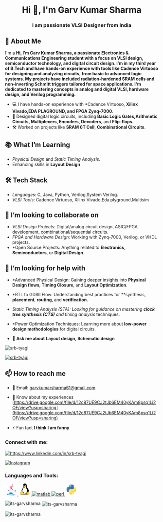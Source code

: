 <h1 align="center">Hi 👋, I'm Garv Kumar Sharma</h1>
<h3 align="center">I am passionate VLSI Designer from India</h3>

## 🚀 About Me
I'm a **Hi, I’m Garv Kumar Sharma, a passionate Electronics & Communications Engineering student with a focus on VLSI design, semiconductor technology, and digital circuit design. I’m in my third year of B.Tech and have hands-on experience with tools like Cadence Virtuoso for designing and analyzing circuits, from basic to advanced logic systems. My projects have included radiation-hardened SRAM cells and non-inverting Schmitt triggers tailored for space applications. I'm dedicated to mastering concepts in analog and digital VLSI, hardware design, and Verilog programming.**

- 💻 I have hands-on experience with *Cadence Virtuoso, **Xilinx Vivado,EDA PLAGROUND, and FPGA Zynq-7000**.
- 🔧 Designed digital logic circuits, including **Basic Logic Gates,Arithmetic Circuits, Multiplexers, Encoders, Decoders**, and **Flip-flops**.
- 🛠️ Worked on projects like **SRAM 6T Cell**, **Combinational Circuits**.

## 📚 What I’m Learning
- *Physical Design* and *Static Timing Analysis*.
- Enhancing skills in **Layout Design**

## 🛠️ Tech Stack
- *Languages*: C, Java, Python, Verilog,System Verilog.
- *VLSI Tools*: Cadence Virtuoso, Xilinx Vivado,Eda plyground,Multisim

## 👯 I’m looking to collaborate on
- *VLSI Design Projects*: Digital/analog circuit design, ASIC/FPGA development, combinational/sequential circuits.
- *FPGA and Hardware Design*: Working with Zynq-7000, Verilog, or VHDL projects.
- *Open Source Projects: Anything related to **Electronics**, **Semiconductors**, or **Digital Design**.

## 🤝 I’m looking for help with
- *Advanced Physical Design: Gaining deeper insights into **Physical Design flows**, **Timing Closure**, and **Layout Optimization**.
- *RTL to GDSII Flow: Understanding best practices for **synthesis, **placement**, **routing**, and **verification**.
- *Static Timing Analysis (STA): Looking for guidance on mastering **clock tree synthesis (CTS)** and *timing analysis** techniques.
- *Power Optimization Techniques: Learning more about **low-power design methodologies** for digital circuits.

- 💬 **Ask me about**
  **Layout design, Schematic design**


<p align="left"> <img src="https://komarev.com/ghpvc/?username=srb-tyagi&label=Profile%20views&color=0e75b6&style=flat" alt="srb-tyagi" /> </p>

<p align="left"> <a href="https://github.com/ryo-ma/github-profile-trophy"><img src="https://github-profile-trophy.vercel.app/?username=srb-tyagi" alt="srb-tyagi" /></a> </p>



## 📫 How to reach me
- 📧 Email: garvkumarsharma61@gmail.com

- 📄 Know about my experiences [https://drive.google.com/file/d/12c87UE9CJ2tJb6EM40yKAm8psq1Li2OF/view?usp=sharing](https://drive.google.com/file/d/12c87UE9CJ2tJb6EM40yKAm8psq1Li2OF/view?usp=sharing)

- ⚡ Fun fact **I think I am funny**

<h3 align="left">Connect with me:</h3>
<p align="left">
<a href="http://www.linkedin.com/in/garv-kumar-sharma-vlsi-" target="blank"><img align="center" src="https://raw.githubusercontent.com/rahuldkjain/github-profile-readme-generator/master/src/images/icons/Social/linked-in-alt.svg" alt="https://www.linkedin.com/in/srb-tyagi" height="30" width="40" /></a>

[![Instagram](https://img.icons8.com/fluency/48/000000/instagram-new.png)](https://www.instagram.com/its_garvsharma/profilecard/?igsh=MTFyNTcweHFvOHJiMg==)


<h3 align="left">Languages and Tools:</h3>
<p align="left"> <a href="https://www.java.com" target="_blank" rel="noreferrer"> <img src="https://raw.githubusercontent.com/devicons/devicon/master/icons/java/java-original.svg" alt="java" width="40" height="40"/> </a> <a href="https://www.linux.org/" target="_blank" rel="noreferrer"> <img src="https://raw.githubusercontent.com/devicons/devicon/master/icons/linux/linux-original.svg" alt="linux" width="40" height="40"/> </a> <a href="https://www.mathworks.com/" target="_blank" rel="noreferrer"> <img src="https://upload.wikimedia.org/wikipedia/commons/2/21/Matlab_Logo.png" alt="matlab" width="40" height="40"/> </a> <a href="https://www.perl.org/" target="_blank" rel="noreferrer"> <img src="https://api.iconify.design/logos-perl.svg" alt="perl" width="40" height="40"/> </a> <a href="https://www.python.org" target="_blank" rel="noreferrer"> <img src="https://raw.githubusercontent.com/devicons/devicon/master/icons/python/python-original.svg" alt="python" width="40" height="40"/> </a> </p>

<p><img align="left" src="https://github-readme-stats.vercel.app/api/top-langs?username=its-garvsharma&show_icons=true&locale=en&layout=compact" alt="its-garvsharma" /></p>

<p>&nbsp;<img align="center" src="https://github-readme-stats.vercel.app/api?username=its-garvsharma&show_icons=true&locale=en" alt="its-garvsharma" /></p>

<p><img align="center" src="https://github-readme-streak-stats.herokuapp.com/?user=its-garvsharma&" alt="its-garvsharma" /></p>
